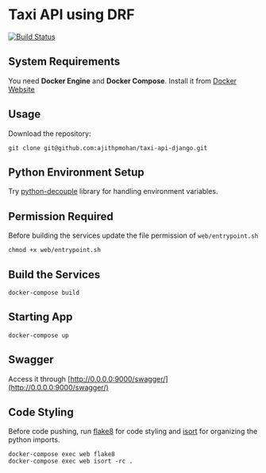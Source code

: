 # Taxi API using DRF

[![Build Status](https://travis-ci.org/ajithpmohan/taxi-api-django.svg?branch=master)](https://travis-ci.org/ajithpmohan/taxi-api-django)

## System Requirements

You need **Docker Engine** and **Docker Compose**. Install it from [Docker Website](https://docs.docker.com/)

## Usage

Download the repository:

    git clone git@github.com:ajithpmohan/taxi-api-django.git

## Python Environment Setup

Try [python-decouple](https://simpleisbetterthancomplex.com/2015/11/26/package-of-the-week-python-decouple.html) library for handling environment variables.

## Permission Required
Before building the services update the file permission of `web/entrypoint.sh`

    chmod +x web/entrypoint.sh

## Build the Services

    docker-compose build

## Starting App

    docker-compose up

## Swagger
Access it through [http://0.0.0.0:9000/swagger/](http://0.0.0.0:9000/swagger/)

## Code Styling

Before code pushing, run [flake8](https://simpleisbetterthancomplex.com/packages/2016/08/05/flake8.html) for code styling and [isort](https://simpleisbetterthancomplex.com/packages/2016/10/08/isort.html) for organizing the python imports.

    docker-compose exec web flake8
    docker-compose exec web isort -rc .
